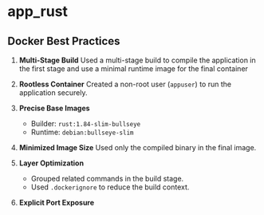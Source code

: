 # app_rust

## Docker Best Practices

1. **Multi-Stage Build**
   Used a multi-stage build to compile the application in the first stage and use a minimal runtime image for the final container

2. **Rootless Container**
   Created a non-root user (`appuser`) to run the application securely.

3. **Precise Base Images**
   - Builder: `rust:1.84-slim-bullseye`
   - Runtime: `debian:bullseye-slim`

4. **Minimized Image Size**
   Used only the compiled binary in the final image.

5. **Layer Optimization**
   - Grouped related commands in the build stage.
   - Used `.dockerignore` to reduce the build context.

6. **Explicit Port Exposure**
